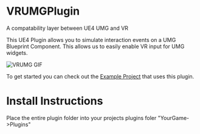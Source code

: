 # VRUMGPlugin
A compatability layer between UE4 UMG and VR

This UE4 Plugin allows you to simulate interaction events on a UMG Blueprint Component.
This allows us to easily enable VR input for UMG widgets.

![VRUMG GIF](https://drive.google.com/uc?id=0B6lHn83hV_KObVVwSXlGSVlmRjA)

To get started you can check out the [Example Project](#) that uses this plugin.

# Install Instructions
Place the entire plugin folder into your projects plugins foler "YourGame->Plugins"
